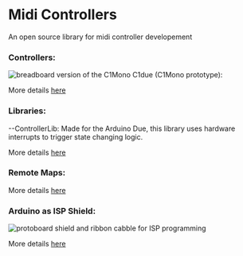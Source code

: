 # Midi Controllers
An open source library for midi controller developement

### Controllers:

![breadboard version of the C1Mono](https://github.com/JGuzak/MidiControllers/blob/master/Controllers/C1Mono/proto%20C1%20for%20due/C1due%20(2).JPG)
C1due (C1Mono prototype):


More details [here](https://github.com/JGuzak/MidiControllers/tree/master/Controllers)

### Libraries:

--ControllerLib:
    Made for the Arduino Due, this library uses hardware interrupts to trigger state changing logic.


More details [here](https://github.com/JGuzak/MidiControllers/tree/master/Libraries)


### Remote Maps:

More details [here](https://github.com/JGuzak/MidiControllers/tree/master/RemoteMaps)

### Arduino as ISP Shield:

![protoboard shield and ribbon cabble for ISP programming](https://github.com/JGuzak/MidiControllers/blob/master/uno%2isp/uno%2isp%2shield%2(1).jpg)

More details [here](https://github.com/JGuzak/MidiControllers/tree/master/uno%2isp)
